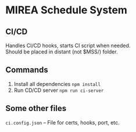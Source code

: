 # MIREA Schedule System

## CI/CD

Handles CI/CD hooks, starts CI script when needed.
<br>
Should be placed in distant (not $MSS/) folder.

## Commands

1. Install all dependencies `npm install`
2. Run CD/CD server `npm run ci-server`


## Some other files
`ci.config.json` – File for certs, hooks, port, etc.
